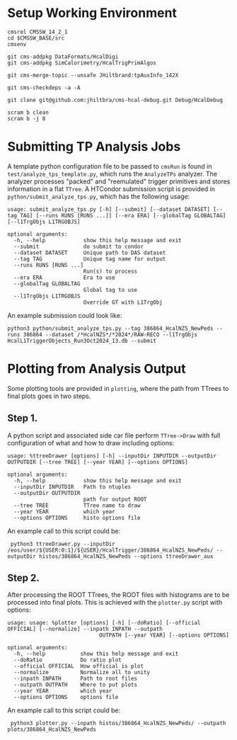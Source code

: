 # Setup Working Environment

    cmsrel CMSSW_14_2_1
    cd $CMSSW_BASE/src
    cmsenv

    git cms-addpkg DataFormats/HcalDigi
    git cms-addpkg SimCalorimetry/HcalTrigPrimAlgos

    git cms-merge-topic --unsafe JHiltbrand:tpAuxInfo_142X

    git cms-checkdeps -a -A

    git clone git@github.com:jhiltbra/cms-hcal-debug.git Debug/HcalDebug

    scram b clean
    scram b -j 8

# Submitting TP Analysis Jobs

A template python configuration file to be passed to `cmsRun` is found in `test/analyze_tps_template.py`, which runs the `AnalyzeTPs` analyzer.
The analyzer processes "packed" and "reemulated" trigger primitives and stores information in a flat `TTree`.
A HTCondor submission script is provided in `python/submit_analyze_tps.py`, which has the following usage:

    usage: submit_analyze_tps.py [-h] [--submit] [--dataset DATASET] [--tag TAG] [--runs RUNS [RUNS ...]] [--era ERA] [--globalTag GLOBALTAG] [--l1TrgObjs L1TRGOBJS]
    
    optional arguments:
      -h, --help            show this help message and exit
      --submit              do submit to condor
      --dataset DATASET     Unique path to DAS dataset
      --tag TAG             Unique tag name for output
      --runs RUNS [RUNS ...]
                            Run(s) to process
      --era ERA             Era to use
      --globalTag GLOBALTAG
                            Global tag to use
      --l1TrgObjs L1TRGOBJS
                            Override GT with L1TrgObj

An example submission could look like:

    python3 python/submit_analyze_tps.py --tag 386864_HcalNZS_NewPeds --runs 386864 --dataset /*HcalNZS*/*2024*/RAW-RECO --l1TrgObjs HcalL1TriggerObjects_Run3Oct2024_13.db --submit

# Plotting from Analysis Output

Some plotting tools are provided in `plotting`, where the path from TTrees to final plots goes in two steps.

## Step 1.

A python script and associated side car file perform `TTree->Draw` with full configuration of what and how to draw including options:

    usage: %ttreeDrawer [options] [-h] --inputDir INPUTDIR --outputDir OUTPUTDIR [--tree TREE] [--year YEAR] [--options OPTIONS]

    optional arguments:
      -h, --help            show this help message and exit
      --inputDir INPUTDIR   Path to ntuples
      --outputDir OUTPUTDIR
                            path for output ROOT
      --tree TREE           TTree name to draw
      --year YEAR           which year
      --options OPTIONS     histo options file

An example call to this script could be:

     python3 ttreeDrawer.py --inputDir /eos/user/${USER:0:1}/${USER}/HcalTrigger/386864_HcalNZS_NewPeds/ --outputDir histos/386864_HcalNZS_NewPeds --options ttreeDrawer_aux

## Step 2.

After processing the ROOT TTrees, the ROOT files with histograms are to be processed into final plots.
This is achieved with the `plotter.py` script with options:

    usage: usage: %plotter [options] [-h] [--doRatio] [--official OFFICIAL] [--normalize] --inpath INPATH --outpath
                                 OUTPATH [--year YEAR] [--options OPTIONS]

    optional arguments:
      -h, --help           show this help message and exit
      --doRatio            Do ratio plot
      --official OFFICIAL  How official is plot
      --normalize          Normalize all to unity
      --inpath INPATH      Path to root files
      --outpath OUTPATH    Where to put plots
      --year YEAR          which year
      --options OPTIONS    options file

An example call to this script could be:

     python3 plotter.py --inpath histos/386864_HcalNZS_NewPeds/ --outpath plots/386864_HcalNZS_NewPeds
